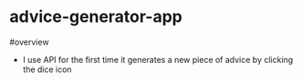 # advice-generator-app

#overview
- I use API for the first time it generates a new piece of advice by clicking the dice icon
